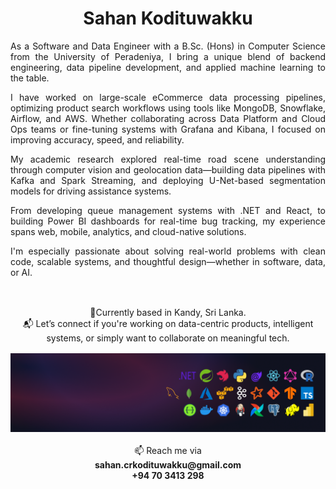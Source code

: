 <h1 align="center">Sahan Kodituwakku</h1>

<div align="justify">
  <p>As a Software and Data Engineer with a B.Sc. (Hons) in Computer Science from the University of Peradeniya, I bring a unique blend of backend engineering, data pipeline development, and applied machine learning to the table.</p>

  <p>I have worked on large-scale eCommerce data processing pipelines, optimizing product search workflows using tools like MongoDB, Snowflake, Airflow, and AWS. Whether collaborating across Data Platform and Cloud Ops teams or fine-tuning systems with Grafana and Kibana, I focused on improving accuracy, speed, and reliability.</p>

  <p>My academic research explored real-time road scene understanding through computer vision and geolocation data—building data pipelines with Kafka and Spark Streaming, and deploying U-Net-based segmentation models for driving assistance systems.</p>

  <p>From developing queue management systems with .NET and React, to building Power BI dashboards for real-time bug tracking, my experience spans web, mobile, analytics, and cloud-native solutions.</p>

  <p>I'm especially passionate about solving real-world problems with clean code, scalable systems, and thoughtful design—whether in software, data, or AI.</p>
<div>

<br />

<div style="width: 100%; margin-top: 1rem; margin-bottom: 1rem" align="center">
  <div style="width: 500px" align="center">
    <span>📍Currently based in Kandy, Sri Lanka.</span><br />
    <span>📬 Let’s connect if you're working on data-centric products, intelligent systems, or simply want to collaborate on meaningful tech.</span>
  </div>
</div>

<div style="width: 100%">
  <img src="assets/images/wallpaper.png" alt="wallpaper">
</div>

<br>

<div align="center">
  <span>📫 Reach me via</span><br />
  <strong>sahan.crkodituwakku@gmail.com</strong><br />
  <strong>+94 70 3413 298</strong>
</div>


<!-- <div style="display: flex; flex-direction: row; align-items: center; gap: 1rem;">
  <img src="assets/icons/nestjs-svgrepo-com.svg" alt="nestjs" width="30" height="30">
  <img src="assets/icons/typescript-icon-svgrepo-com.svg" alt="typescript" width="30" height="30">
  <img src="assets/icons/graphql-svgrepo-com.svg" alt="graphql" width="30" height="30">
  <img src="assets/icons/nextjs-fill-svgrepo-com.svg" alt="nextjs" width="30" height="30">
  <img src="assets/icons/react-svgrepo-com.svg" alt="react" width="30" height="30">
  <img src="assets/icons/apollographql-svgrepo-com.svg" alt="apollo" width="30" height="30">
</div> -->

<!---
kodiidok/kodiidok is a ✨ special ✨ repository because its `README.md` (this file) appears on your GitHub profile.
You can click the Preview link to take a look at your changes.
--->
